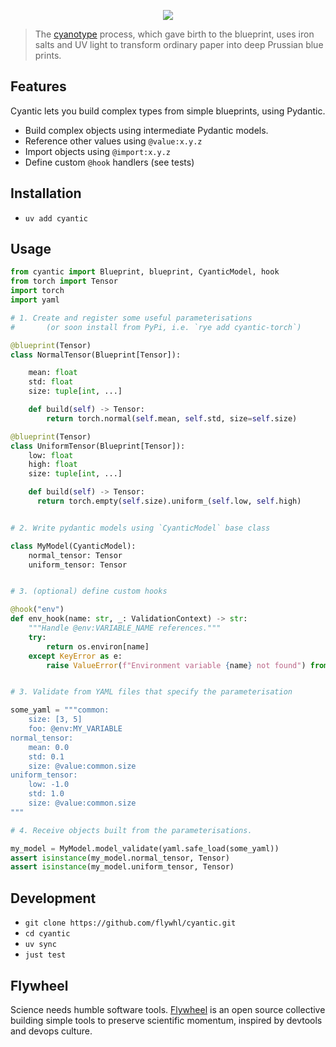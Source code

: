 <p align="center">
  <img src="https://github.com/user-attachments/assets/4b8d3bcd-f8a5-48e6-8148-d65f0f1e6060">
</p>

> The [cyanotype](https://en.wikipedia.org/wiki/Cyanotype) process, which gave birth to the blueprint, uses iron salts and UV light to transform ordinary paper into deep Prussian blue prints.

## Features

Cyantic lets you build complex types from simple blueprints, using Pydantic.

* Build complex objects using intermediate Pydantic models.
* Reference other values using `@value:x.y.z`
* Import objects using `@import:x.y.z`
* Define custom `@hook` handlers (see tests)

## Installation

* `uv add cyantic`

## Usage

```python
from cyantic import Blueprint, blueprint, CyanticModel, hook
from torch import Tensor
import torch
import yaml

# 1. Create and register some useful parameterisations
#       (or soon install from PyPi, i.e. `rye add cyantic-torch`)

@blueprint(Tensor)
class NormalTensor(Blueprint[Tensor]):

    mean: float
    std: float
    size: tuple[int, ...]

    def build(self) -> Tensor:
        return torch.normal(self.mean, self.std, size=self.size)

@blueprint(Tensor)
class UniformTensor(Blueprint[Tensor]):
    low: float
    high: float
    size: tuple[int, ...]

    def build(self) -> Tensor:
      return torch.empty(self.size).uniform_(self.low, self.high)


# 2. Write pydantic models using `CyanticModel` base class

class MyModel(CyanticModel):
    normal_tensor: Tensor
    uniform_tensor: Tensor


# 3. (optional) define custom hooks

@hook("env")
def env_hook(name: str, _: ValidationContext) -> str:
    """Handle @env:VARIABLE_NAME references."""
    try:
        return os.environ[name]
    except KeyError as e:
        raise ValueError(f"Environment variable {name} not found") from e


# 3. Validate from YAML files that specify the parameterisation

some_yaml = """common:
    size: [3, 5]
    foo: @env:MY_VARIABLE
normal_tensor:
    mean: 0.0
    std: 0.1
    size: @value:common.size
uniform_tensor:
    low: -1.0
    std: 1.0
    size: @value:common.size
"""

# 4. Receive objects built from the parameterisations.

my_model = MyModel.model_validate(yaml.safe_load(some_yaml))
assert isinstance(my_model.normal_tensor, Tensor)
assert isinstance(my_model.uniform_tensor, Tensor)
```


## Development

* `git clone https://github.com/flywhl/cyantic.git`
* `cd cyantic`
* `uv sync`
* `just test`

## Flywheel

Science needs humble software tools. [Flywheel](https://flywhl.dev/) is an open source collective building simple tools to preserve scientific momentum, inspired by devtools and devops culture.
